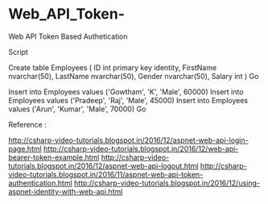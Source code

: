 # Web_API_Token-
Web API Token Based Authetication  

Script 


Create table Employees
(
     ID int primary key identity,
     FirstName nvarchar(50),
     LastName nvarchar(50),
     Gender nvarchar(50),
     Salary int
)
Go

Insert into Employees values ('Gowtham', 'K', 'Male', 60000)
Insert into Employees values ('Pradeep', 'Raj', 'Male', 45000)
Insert into Employees values ('Arun', 'Kumar', 'Male', 70000)
Go

Reference : 

http://csharp-video-tutorials.blogspot.in/2016/12/aspnet-web-api-login-page.html 
http://csharp-video-tutorials.blogspot.in/2016/12/web-api-bearer-token-example.html
http://csharp-video-tutorials.blogspot.in/2016/12/aspnet-web-api-logout.html
http://csharp-video-tutorials.blogspot.in/2016/11/aspnet-web-api-token-authentication.html
http://csharp-video-tutorials.blogspot.in/2016/12/using-aspnet-identity-with-web-api.html
